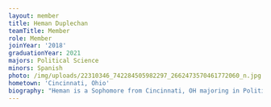 ```yaml
---
layout: member
title: Heman Duplechan
teamTitle: Member
role: Member
joinYear: '2018'
graduationYear: 2021
majors: Political Science
minors: Spanish
photo: /img/uploads/22310346_742284505982297_2662473570461772060_n.jpg
hometown: 'Cincinnati, Ohio'
biography: "Heman is a Sophomore from Cincinnati, OH majoring in Political Science and minoring in Spanish. Some of highlights of Heman’s mock trial career include: successfully sleeping through the night on a very uncomfortable hotel armchair, timekeeping (not), and getting roasted to within an inch of his life by a judge for wearing Nike Elites™ in the courtroom. As you can see, Heman has had a successful and eventful tenure as a mock trial competitor; but don’t just take our word for it! Here’s what a couple of judges had to say about his performance:\r\n\n\r\n\n“You were dope”\r\n\n\r\n\n\\* A Good judge\r\n\n\r\n\n“You were utterly useless”\r\n\n\r\n\n\\- A Stupid Judge\r\n\n\r\n\nWhen he’s not doing mock trial, Heman’s favorite activities include: writing for Studlife, and seeing how long he can listen to Frank Ocean without crying (his current record is 1 minute)."
---
```


